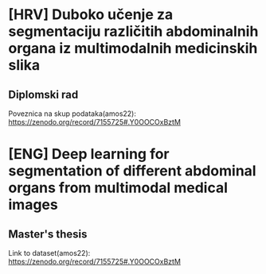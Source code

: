 # [HRV] Duboko učenje za segmentaciju različitih abdominalnih organa iz multimodalnih medicinskih slika

## Diplomski rad

Poveznica na skup podataka(amos22): https://zenodo.org/record/7155725#.Y0OOCOxBztM





# [ENG] Deep learning for segmentation of different abdominal organs from multimodal medical images

## Master's thesis

Link to dataset(amos22): https://zenodo.org/record/7155725#.Y0OOCOxBztM
